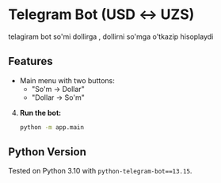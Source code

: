 #  Telegram Bot (USD ↔ UZS)
telagiram bot so'mi dollirga  , dollirni so'mga o'tkazip hisoplaydi
## Features
- Main menu with two buttons: 
  - "So'm → Dollar"
  - "Dollar → So'm"
4. **Run the bot:**
   ```bash
   python -m app.main
   ```
## Python Version
Tested on Python 3.10 with `python-telegram-bot==13.15`.
